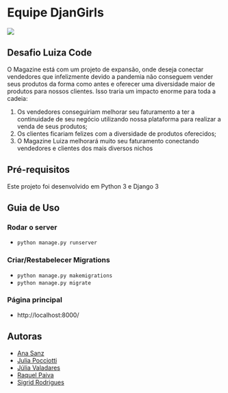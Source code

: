 # Equipe DjanGirls
![](https://uploads-ssl.webflow.com/5eb5565d728d3b50e8cbdfc5/5f6e3c3e9f32c521d875cb82_Luizacode%20Logo.png)


## Desafio Luiza Code 
O Magazine está com um projeto de expansão, onde deseja conectar vendedores que infelizmente devido a pandemia não conseguem vender seus produtos da forma como antes e oferecer uma diversidade maior de produtos para nossos clientes. Isso traria um impacto enorme para toda a cadeia:

1. Os vendedores conseguiriam melhorar seu faturamento a ter a continuidade de seu negócio utilizando nossa plataforma para realizar a venda de seus produtos;
2. Os clientes ficariam felizes com a diversidade de produtos oferecidos;
3. O Magazine Luiza melhorará muito seu faturamento conectando vendedores e clientes dos mais diversos nichos 


## Pré-requisitos
Este projeto foi desenvolvido em Python 3 e Django 3 


## Guia de Uso 
### Rodar o server

- ```python manage.py runserver```

### Criar/Restabelecer Migrations

- ```python manage.py makemigrations```
- ```python manage.py migrate```

### Página principal

- http://localhost:8000/

## Autoras 
- [Ana Sanz](https://github.com/Ahisanz)
- [Julia Pocciotti](https://github.com/juliapocciotti)
- [Júlia Valadares](https://github.com/juliaavaladares)
- [Raquel Paiva](https://github.com/raquelpaiva)
- [Sigrid Rodrigues](https://github.com/sigrid-fr)
